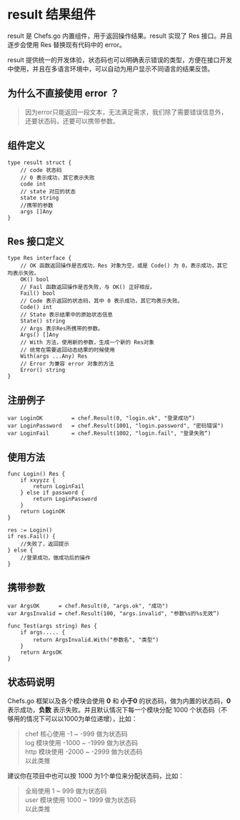 # result 结果组件

result 是 Chefs.go 内置组件，用于返回操作结果。result 实现了 Res 接口。并且逐步会使用 Res 替换现有代码中的 error。

result 提供统一的开发体验，状态码也可以明确表示错误的类型，方便在接口开发中使用，并且在多语言环境中，可以自动为用户显示不同语言的结果反馈。


## 为什么不直接使用 error ？

> 因为error只能返回一段文本，无法满足需求，我们除了需要错误信息外，还要状态码，还要可以携带参数。



## 组件定义

```golang
type result struct {
	// code 状态码
	// 0 表示成功，其它表示失败
	code int
	// state 对应的状态
	state string
	//携带的参数
	args []Any
}
```


## Res 接口定义

```golang
type Res interface {
	// OK 函数返回操作是否成功，Res 对象为空，或是 Code() 为 0，表示成功，其它均表示失败。
	OK() bool
	// Fail 函数返回操作是否失败，与 OK() 正好相反。
	Fail() bool
	// Code 表示返回的状态码，其中 0 表示成功，其它均表示失败。
	Code() int
	// State 表示结果中的原始状态信息
	State() string
	// Args 表示Res所携带的参数。
	Args() []Any
	// With 方法，使用新的参数，生成一个新的 Res对象
	// 统常在需要返回动态结果的时候使用
	With(args ...Any) Res
	// Error 为兼容 error 对象的方法
	Error() string
}
```


## 注册例子

```golang
var LoginOK			= chef.Result(0, "login.ok", "登录成功“)
var LoginPassword	= chef.Result(1001, "login.password", "密码错误")
var LoginFail 		= chef.Result(1002, "login.fail", "登录失败“)
```


## 使用方法

```golang
func Login() Res {
	if xxyyzz {
		return LoginFail
	} else if password {
		return LoginPassword
	}
	return LoginOK
}

res := Login()
if res.Fail() {
	//失败了，返回提示
} else {
	//登录成功，做成功后的操作
}

```

## 携带参数

```golang
var ArgsOK		= chef.Result(0, "args.ok", "成功")
var ArgsInvalid = chef.Result(100, "args.invalid", "参数%s的%s无效“)

func Test(args string) Res {
	if args..... {
		return ArgsInvalid.With("参数名", "类型")
	}
	return ArgsOK
}
```


## 状态码说明

Chefs.go 框架以及各个模块会使用 **0** 和 **小于0** 的状态码，做为内置的状态码，**0** 表示成功，**负数** 表示失败。并且默认情况下每一个模块分配 1000 个状态码（不够用的情况下可以以1000为单位递增），比如：

> chef 核心使用 -1 ~ -999 做为状态码<br/>
> log 模块使用 -1000 ~ -1999 做为状态码<br/>
> http 模块使用 -2000 ~ -2999 做为状态码<br/>
> 以此类推

建议你在项目中也可以按 1000 为1个单位来分配状态码，比如：

> 全局使用 1 ~ 999 做为状态码<br/>
> user 模块使用 1000 ~ 1999 做为状态码<br/>
> 以此类推